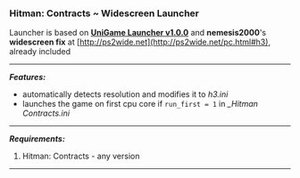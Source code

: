 ### Hitman: Contracts ~ Widescreen Launcher 

Launcher is based on **[UniGame Launcher v1.0.0](https://github.com/alex47exe/UniGame-Launcher/releases/tag/v1.0.0)** and **nemesis2000**'s **widescreen fix** at [http://ps2wide.net](http://ps2wide.net/pc.html#h3), already included

------

***Features:***

- automatically detects resolution and modifies it to *h3.ini*
- launches the game on first cpu core if `run_first = 1` in *_Hitman Contracts.ini*

------

***Requirements:***

1. Hitman: Contracts - any version

------

